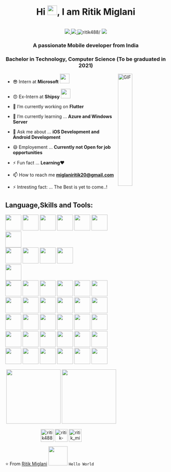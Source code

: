 <h1 align="center">Hi <img src="https://raw.githubusercontent.com/iampavangandhi/iampavangandhi/master/gifs/Hi.gif" width="30px">, I am Ritik Miglani</h1>
 <p align="center"><br/>
   <a href="https://www.linkedin.com/in/ritik-miglani-5b5a28148/">
    <img src="https://img.shields.io/badge/linkedin-Ritikmiglani-blue">
  </a>
  <a href="https://www.instagram.com/ritik_miglani20/">
    <img src="https://img.shields.io/badge/instagram-Ritikmiglani_-red">
  </a>
  <span> <img src=https://komarev.com/ghpvc/?username=ritik488 alt=ritik488/></span>
  <span> <img src=https://img.shields.io/github/followers/ritik488?label=Follow&style=social/></span>
</p>


<h3 align="center">A passionate Mobile developer from India</h3>
<h3 align="center">Bachelor in Technology, Computer Science (To be graduated in 2021)</h3>

<img width="30%" align="right" alt="GIF" src="https://undo.io/media/uploads/files/Frustrated_programmer.gif" />

- 😎 Intern at **Microsoft** <img src="https://image.flaticon.com/icons/png/512/732/732221.png" width="30px">
- 😍 Ex-Intern at **Shipsy** <img src="https://d1myhw8pp24x4f.cloudfront.net/software_logo/1616651574_shipsy_new_logo_mid.png" width="30px">
- 🔭 I’m currently working on **Flutter**
- 🌱 I’m currently learning ... **Azure and Windows Server**
- 💬 Ask me about ... **iOS Development and Android Development** 

- 😄 Employement ... **Currently not Open for job opportunities**
- ⚡ Fun fact ... **Learning**❤
- 📫 How to reach me **<a href="mailto:miglaniritik20@gmail.com">miglaniritik20@gmail.com</a>**
- ⚡ Intresting fact: ... The Best is yet to come..!

## Language,Skills and Tools:
<code><img height="50" src="https://www.vectorlogo.zone/logos/flutterio/flutterio-ar21.svg"></code>
<code><img height="50" src="https://www.vectorlogo.zone/logos/python/python-ar21.svg"></code>
<code><img height="50" src="https://www.vectorlogo.zone/logos/java/java-horizontal.svg"></code>
<code><img height="50" src="https://cdn.worldvectorlogo.com/logos/c.svg"></code>
<code><img height="50" src="https://www.vectorlogo.zone/logos/php/php-horizontal.svg"></code>
<code><img height="50" src="https://www.vectorlogo.zone/logos/javascript/javascript-ar21.svg"></code>
<code><img height="50" src="https://www.vectorlogo.zone/logos/w3_html5/w3_html5-ar21.svg"></code>	
<code><img height="50" src="https://www.vectorlogo.zone/logos/gnu_bash/gnu_bash-ar21.svg"></code>
<code><img height="50" src="https://www.vectorlogo.zone/logos/pocoo_flask/pocoo_flask-ar21.svg"></code> 
<code><img height="50" src="https://www.vectorlogo.zone/logos/djangoproject/djangoproject-ar21.svg"></code>
<code><img height="50" src="https://image.flaticon.com/icons/png/512/873/873107.png"></code>	
<code><img height="50" src="https://cdn.worldvectorlogo.com/logos/windows-server.svg"></code>	
<code><img height="50" src="https://www.vectorlogo.zone/logos/microsoft/microsoft-ar21.svg"></code>
<code><img height="50" src="https://www.vectorlogo.zone/logos/amazon_aws/amazon_aws-ar21.svg"></code>
<code><img height="50" src="https://www.vectorlogo.zone/logos/mongodb/mongodb-ar21.svg"></code>
<code><img height="50" src="https://www.vectorlogo.zone/logos/mysql/mysql-horizontal.svg"></code>
<code><img height="50" src="https://www.vectorlogo.zone/logos/postgresql/postgresql-ar21.svg"></code>
<code><img height="50" src="https://www.vectorlogo.zone/logos/jetbrains/jetbrains-ar21.svg"></code>
<code><img height="50" src="https://img.icons8.com/color/344/intellij-idea.png"></code>
<code><img height="50" src="https://img.icons8.com/color/344/pycharm.png"></code>
<code><img height="50" src="https://www.vectorlogo.zone/logos/visualstudio_code/visualstudio_code-ar21.svg"></code>
<code><img height="50" src="https://img.icons8.com/fluent/344/visual-studio-2019.png"></code>
<code><img height="50" src="https://cdn.worldvectorlogo.com/logos/sublime-text.svg"></code>
<code><img height="50" src="https://img.icons8.com/color/344/notepad-plus-plus.png"></code>
<code><img height="50" src="https://www.vectorlogo.zone/logos/github/github-ar21.svg"></code>
<code><img height="50" src="https://www.vectorlogo.zone/logos/opensource/opensource-ar21.svg"></code>
<code><img height="50" src="https://www.vectorlogo.zone/logos/gnu/gnu-ar21.svg"></code>
<code><img height="50" src="https://www.vectorlogo.zone/logos/bitbucket/bitbucket-ar21.svg"></code>
<code><img height="50" src="https://www.vectorlogo.zone/logos/gitlab/gitlab-ar21.svg"></code>
<code><img height="50" src="https://www.vectorlogo.zone/logos/git-scm/git-scm-ar21.svg"></code>
<code><img height="50" src="https://www.vectorlogo.zone/logos/linux/linux-ar21.svg"></code>
<code><img height="50" src="https://www.vectorlogo.zone/logos/ubuntu/ubuntu-ar21.svg"></code>
<code><img height="50" src="https://www.vectorlogo.zone/logos/getbootstrap/getbootstrap-ar21.svg"></code>
<code><img height="50" src="https://www.vectorlogo.zone/logos/dartlang/dartlang-ar21.svg"></code>
<code><img height="50" src="https://www.vectorlogo.zone/logos/netlifyapp_watercss/netlifyapp_watercss-ar21.svg"></code>
<code><img height="50" src="https://www.vectorlogo.zone/logos/npmjs/npmjs-ar21.svg"></code>
<code><img height="50" src="https://www.vectorlogo.zone/logos/nodejs/nodejs-ar21.svg"></code>
<code><img height="50" src="https://www.vectorlogo.zone/logos/reactjs/reactjs-ar21.svg"></code>
<code><img height="50" src="https://www.vectorlogo.zone/logos/heroku/heroku-ar21.svg"></code>
<code><img height="50" src="https://www.vectorlogo.zone/logos/jupyter/jupyter-ar21.svg"></code>
<code><img height="50" src="https://www.vectorlogo.zone/logos/oracle/oracle-ar21.svg"></code>
<code><img height="50" src="https://www.vectorlogo.zone/logos/firebase/firebase-ar21.svg"></code>

<p align="center">
  <img src="https://github-readme-stats.vercel.app/api?username=ritik488&count_private=true&show_icons=true" height="170px">
  <img src="https://github-readme-stats.vercel.app/api/top-langs/?username=ritik488&layout=compact" height="170px">
</p>


<p align="center">
<a href=https://codepen.io/ritik488 target="blank"><img align="center" src=https://cdn.jsdelivr.net/npm/simple-icons@3.0.1/icons/codepen.svg alt="ritik488" height="40" width="40" /></a>
<a href=https://www.linkedin.com/in/ritik-miglani-5b5a28148/ target="blank"><img align="center" src=https://cdn.jsdelivr.net/npm/simple-icons@3.0.1/icons/linkedin.svg alt="ritik-miglani-5b5a28148" height="40" width="40" /></a>
<a href=https://www.instagram.com/ritik_miglani20/ target="blank"><img align="center" src=https://cdn.jsdelivr.net/npm/simple-icons@3.0.1/icons/instagram.svg alt="ritik_miglani20" height="40" width="40" /></a>
</p>

⭐️ From [Ritik Miglani](https://github.com/ritik488) <img src="https://media.giphy.com/media/LnQjpWaON8nhr21vNW/giphy.gif" width="60">  ```Hello World```


